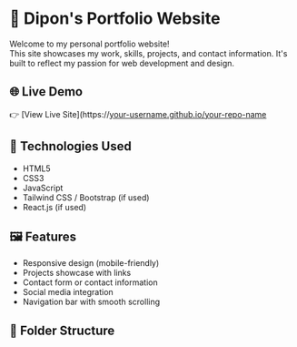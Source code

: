# 💼 Dipon's Portfolio Website

Welcome to my personal portfolio website!  
This site showcases my work, skills, projects, and contact information. It's built to reflect my passion for web development and design.

## 🌐 Live Demo

👉 [View Live Site](https://[your-username.github.io/your-repo-name](https://github.com/dipooon/port_f.github.io/new/main/)

## 🧰 Technologies Used

- HTML5
- CSS3
- JavaScript
- Tailwind CSS / Bootstrap (if used)
- React.js (if used)

## 🖼️ Features

- Responsive design (mobile-friendly)
- Projects showcase with links
- Contact form or contact information
- Social media integration
- Navigation bar with smooth scrolling

## 📁 Folder Structure

